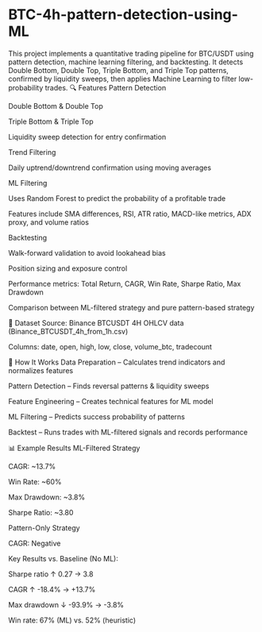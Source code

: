# BTC-4h-pattern-detection-using-ML
This project implements a quantitative trading pipeline for BTC/USDT using pattern detection, machine learning filtering, and backtesting. It detects Double Bottom, Double Top, Triple Bottom, and Triple Top patterns, confirmed by liquidity sweeps, then applies Machine Learning to filter low-probability trades.
🔍 Features
Pattern Detection

Double Bottom & Double Top

Triple Bottom & Triple Top

Liquidity sweep detection for entry confirmation

Trend Filtering

Daily uptrend/downtrend confirmation using moving averages

ML Filtering

Uses Random Forest to predict the probability of a profitable trade

Features include SMA differences, RSI, ATR ratio, MACD-like metrics, ADX proxy, and volume ratios

Backtesting

Walk-forward validation to avoid lookahead bias

Position sizing and exposure control

Performance metrics: Total Return, CAGR, Win Rate, Sharpe Ratio, Max Drawdown

Comparison between ML-filtered strategy and pure pattern-based strategy

📂 Dataset
Source: Binance BTCUSDT 4H OHLCV data (Binance_BTCUSDT_4h_from_1h.csv)

Columns: date, open, high, low, close, volume_btc, tradecount

🚀 How It Works
Data Preparation – Calculates trend indicators and normalizes features

Pattern Detection – Finds reversal patterns & liquidity sweeps

Feature Engineering – Creates technical features for ML model

ML Filtering – Predicts success probability of patterns

Backtest – Runs trades with ML-filtered signals and records performance

📊 Example Results
ML-Filtered Strategy

CAGR: ~13.7%

Win Rate: ~60%

Max Drawdown: ~3.8%

Sharpe Ratio: ~3.80

Pattern-Only Strategy

CAGR: Negative

 Key Results vs. Baseline (No ML):

Sharpe ratio ↑ 0.27 → 3.8

CAGR ↑ -18.4% → +13.7%

Max drawdown ↓ -93.9% → -3.8%

Win rate: 67% (ML) vs. 52% (heuristic)



